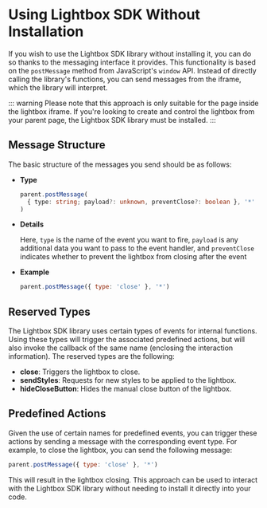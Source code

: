 # Using Lightbox SDK Without Installation

If you wish to use the Lightbox SDK library without installing it, you can do so thanks to the messaging interface it provides. This functionality is based on the `postMessage` method from JavaScript's `window` API. Instead of directly calling the library's functions, you can send messages from the iframe, which the library will interpret.

::: warning
Please note that this approach is only suitable for the page inside the lightbox iframe. If you're looking to create and control the lightbox from your parent page, the Lightbox SDK library must be installed.
:::

## Message Structure

The basic structure of the messages you send should be as follows:

- **Type**

  ```ts
  parent.postMessage(
    { type: string; payload?: unknown, preventClose?: boolean }, '*'
  )
  ```

- **Details**

  Here, `type` is the name of the event you want to fire, `payload` is any additional data you want to pass to the event handler, and `preventClose` indicates whether to prevent the lightbox from closing after the event

- **Example**

  ```js
  parent.postMessage({ type: 'close' }, '*')
  ```

## Reserved Types

The Lightbox SDK library uses certain types of events for internal functions. Using these types will trigger the associated predefined actions, but will also invoke the callback of the same name (enclosing the interaction information). The reserved types are the following:

- **close**: Triggers the lightbox to close.
- **sendStyles**: Requests for new styles to be applied to the lightbox.
- **hideCloseButton**: Hides the manual close button of the lightbox.

## Predefined Actions

Given the use of certain names for predefined events, you can trigger these actions by sending a message with the corresponding event type. For example, to close the lightbox, you can send the following message:

```js
parent.postMessage({ type: 'close' }, '*')
```

This will result in the lightbox closing. This approach can be used to interact with the Lightbox SDK library without needing to install it directly into your code.